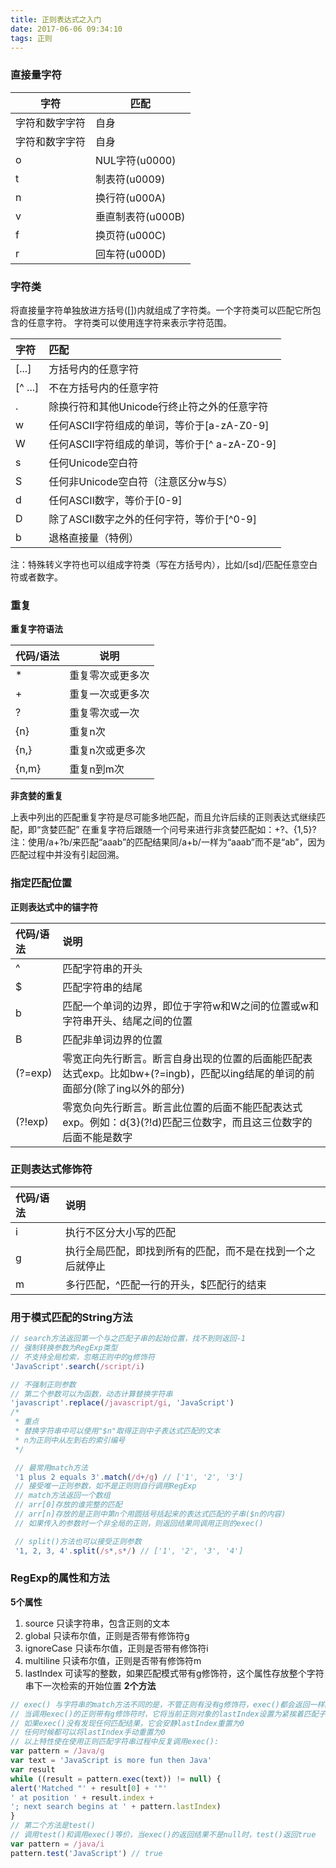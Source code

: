 ```yaml
---
title: 正则表达式之入门
date: 2017-06-06 09:34:10
tags: 正则
---
```

### 直接量字符

| 字符  | 匹配 |
| --- | --- |
| 字符和数字字符 | 自身 |
|字符和数字字符	| 自身
| o |	NUL字符(u0000)
| t |	制表符(u0009)
| n |	换行符(u000A)
| v |	垂直制表符(u000B)
| f |	换页符(u000C)
| r |	回车符(u000D)

<!--more-->

### 字符类

将直接量字符单独放进方括号([])内就组成了字符类。一个字符类可以匹配它所包含的任意字符。
字符类可以使用连字符来表示字符范围。

|字符 | 匹配|
|:-----|:-----|
|[...] | 方括号内的任意字符|
|[^ ...] | 不在方括号内的任意字符|
|. | 除换行符和其他Unicode行终止符之外的任意字符|
|w | 任何ASCⅡ字符组成的单词，等价于[a-zA-Z0-9]|
|W | 任何ASCⅡ字符组成的单词，等价于[^ a-zA-Z0-9]|
|s | 任何Unicode空白符|
|S | 任何非Unicode空白符（注意区分w与S）|
|d | 任何ASCⅡ数字，等价于[0-9]|
|D | 除了ASCⅡ数字之外的任何字符，等价于[^0-9]|
|b | 退格直接量（特例）|

注：特殊转义字符也可以组成字符类（写在方括号内），比如/[sd]/匹配任意空白符或者数字。

### 重复

**重复字符语法**

|代码/语法 |	说明
| --- | --- |
|* |	重复零次或更多次
|+ |	重复一次或更多次
|? |	重复零次或一次
|{n} |	重复n次
|{n,} |	重复n次或更多次
|{n,m} |	重复n到m次

**非贪婪的重复**

上表中列出的匹配重复字符是尽可能多地匹配，而且允许后续的正则表达式继续匹配，即“贪婪匹配”
在重复字符后跟随一个问号来进行非贪婪匹配如：+?、{1,5}?
注：使用/a+?b/来匹配“aaab”的匹配结果同/a+b/一样为“aaab”而不是“ab”，因为匹配过程中并没有引起回溯。

### 指定匹配位置
**正则表达式中的锚字符**

|代码/语法 |	说明
|:-----|:-----|
|^ |	匹配字符串的开头
|$ |	匹配字符串的结尾
|b |	匹配一个单词的边界，即位于字符w和W之间的位置或w和字符串开头、结尾之间的位置
|B |	匹配非单词边界的位置
|(?=exp) |	零宽正向先行断言。断言自身出现的位置的后面能匹配表达式exp。比如bw+(?=ingb)，匹配以ing结尾的单词的前面部分(除了ing以外的部分)
|(?!exp) |	零宽负向先行断言。断言此位置的后面不能匹配表达式exp。例如：d{3}(?!d)匹配三位数字，而且这三位数字的后面不能是数字

### 正则表达式修饰符
|代码/语法 |	说明
|:-----|:-----|
|i |	执行不区分大小写的匹配
|g |	执行全局匹配，即找到所有的匹配，而不是在找到一个之后就停止
|m |	多行匹配，^匹配一行的开头，$匹配行的结束
### 用于模式匹配的String方法
```js
// search方法返回第一个与之匹配子串的起始位置，找不到则返回-1
// 强制转换参数为RegExp类型
// 不支持全局检索，忽略正则中的g修饰符
'JavaScript'.search(/script/i)

// 不强制正则参数
// 第二个参数可以为函数，动态计算替换字符串
'javascript'.replace(/javascript/gi, 'JavaScript')
/*
 * 重点
 * 替换字符串中可以使用"$n"取得正则中子表达式匹配的文本
 * n为正则中从左到右的索引编号
 */ 

 // 最常用match方法
 '1 plus 2 equals 3'.match(/d+/g) // ['1', '2', '3']
 // 接受唯一正则参数，如不是正则则自行调用RegExp
 // match方法返回一个数组
 // arr[0]存放的谁完整的匹配
 // arr[n]存放的是正则中第n个用圆括号括起来的表达式匹配的子串($n的内容)
 // 如果传入的参数时一个非全局的正则，则返回结果同调用正则的exec()

 // split()方法也可以接受正则参数
 '1, 2, 3, 4'.split(/s*,s*/) // ['1', '2', '3', '4']
```

### RegExp的属性和方法
**5个属性**
1. source 只读字符串，包含正则的文本
2. global 只读布尔值，正则是否带有修饰符g
3. ignoreCase 只读布尔值，正则是否带有修饰符i
4. multiline 只读布尔值，正则是否带有修饰符m
5. lastIndex 可读写的整数，如果匹配模式带有g修饰符，这个属性存放整个字符串下一次检索的开始位置
**2个方法**

```js
// exec() 与字符串的match方法不同的是，不管正则有没有g修饰符，exec()都会返回一样的数组，即总是返回一个匹配结果，并提供本次匹配的完整信息
// 当调用exec()的正则带有g修饰符时，它将当前正则对象的lastIndex设置为紧挨着匹配子串的字符位置。当同一正则第二次调用exec()时，他将从lastIndex属性所指示的字符串处开始检索
// 如果exec()没有发现任何匹配结果，它会安静lastIndex重置为0
// 任何时候都可以将lastIndex手动重置为0
// 以上特性使在使用正则匹配字符串过程中反复调用exec():
var pattern = /Java/g
var text = 'JavaScript is more fun then Java'
var result
while ((result = pattern.exec(text)) != null) {
alert('Matched "' + result[0] + '"'
' at position ' + result.index +
'; next search begins at ' + pattern.lastIndex)
}
// 第二个方法是test()
// 调用test()和调用exec()等价，当exec()的返回结果不是null时，test()返回true
var pattern = /java/i
pattern.test('JavaScript') // true
```






